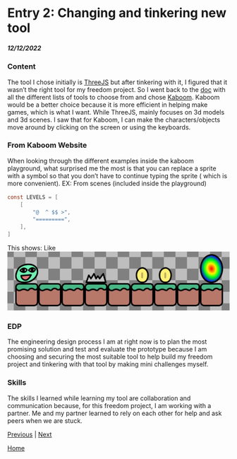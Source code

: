 # Entry 2: Changing and tinkering new tool
##### 12/12/2022

### Content
The tool I chose initially is [ThreeJS](https://threejs.org/) but after tinkering with it, I figured that it wasn’t the right tool for my freedom project. So I went back to the [doc](https://docs.google.com/document/d/1oJFrErlAZvB-0V923QGOm4X3CwiceJsKot2R6Jz8Mdc/preview) with all the different lists of tools to choose from and chose [Kaboom](https://kaboomjs.com/). Kaboom would be a better choice because it is more efficient in helping make games, which is what I want. While ThreeJS, mainly focuses on 3d models and 3d scenes. I saw that for Kaboom, I can make the characters/objects move around by clicking on the screen or using the keyboards.

### From Kaboom Website
When looking through the different examples inside the kaboom playground, what surprised me the most is that you can replace a sprite with a symbol so that you don’t have to continue typing the sprite ( which is more convenient).
EX: From scenes (included inside the playground)
```java
const LEVELS = [
	[
		"@  ^ $$ >",
		"=========",
	],
]
```
This shows: Like ![img of something](../tinker-img/scene.png)



### EDP
The engineering design process I am at right now is to plan the most promising solution and test and evaluate the prototype because I am choosing and securing the most suitable tool to help build my freedom project and tinkering with that tool by making mini challenges myself.

### Skills
The skills I learned while learning my tool are collaboration and communication because, for this freedom project, I am working with a partner. Me and my partner learned to rely on each other for help and ask peers when we are stuck.



[Previous](entry01.md) | [Next](entry03.md)

[Home](../README.md)
